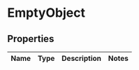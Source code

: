 # EmptyObject

## Properties
Name | Type | Description | Notes
------------ | ------------- | ------------- | -------------
